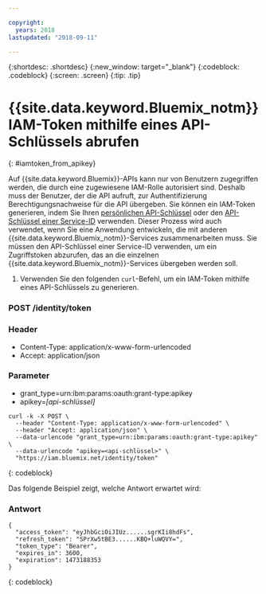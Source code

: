 ```yaml
---

copyright:
  years: 2018
lastupdated: "2018-09-11"

---
```



{:shortdesc: .shortdesc}
{:new_window: target="_blank"}
{:codeblock: .codeblock}
{:screen: .screen}
{:tip: .tip}

# {{site.data.keyword.Bluemix_notm}} IAM-Token mithilfe eines API-Schlüssels abrufen
{: #iamtoken_from_apikey}

Auf {{site.data.keyword.Bluemix}}-APIs kann nur von Benutzern zugegriffen werden, die durch eine zugewiesene IAM-Rolle autorisiert sind. Deshalb muss der Benutzer, der die API aufruft, zur Authentifizierung Berechtigungsnachweise für die API übergeben. Sie können ein IAM-Token generieren, indem Sie Ihren [persönlichen API-Schlüssel](/docs/iam/userid_keys.html#userapikey) oder den [API-Schlüssel einer Service-ID](/docs/iam/serviceid_keys.html#serviceidapikeys) verwenden. Dieser Prozess wird auch verwendet, wenn Sie eine Anwendung entwickeln, die mit anderen {{site.data.keyword.Bluemix_notm}}-Services zusammenarbeiten muss. Sie müssen den API-Schlüssel einer Service-ID verwenden, um ein Zugriffstoken abzurufen, das an die einzelnen {{site.data.keyword.Bluemix_notm}}-Services übergeben werden soll.

1. Verwenden Sie den folgenden `curl`-Befehl, um ein IAM-Token mithilfe eines API-Schlüssels zu generieren.

### POST /identity/token

### Header
  - Content-Type: application/x-www-form-urlencoded
  - Accept: application/json

### Parameter
  - grant_type=urn:ibm:params:oauth:grant-type:apikey
  - apikey=*[api-schlüssel]*

```
curl -k -X POST \
  --header "Content-Type: application/x-www-form-urlencoded" \
  --header "Accept: application/json" \
  --data-urlencode "grant_type=urn:ibm:params:oauth:grant-type:apikey" \
  --data-urlencode "apikey=<api-schlüssel>" \
  "https://iam.bluemix.net/identity/token"
```
{: codeblock}

Das folgende Beispiel zeigt, welche Antwort erwartet wird:

### Antwort

```
{
  "access_token": "eyJhbGciOiJIUz......sgrKIi8hdFs",
  "refresh_token": "SPrXw5tBE3......KBQ+luWQVY=",
  "token_type": "Bearer",
  "expires_in": 3600,
  "expiration": 1473188353
}
```
{: codeblock}
